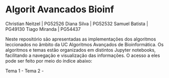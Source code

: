 # Algorit Avancados Bioinf

Christian Neitzel | PG52526
Diana Silva | PG52532
Samuel Batista | PG49130
Tiago Miranda | PG54437

Neste repositório são apresentadas as implementações dos algoritmos leccionados no âmbito da UC Algoritmos Avançados de Bioinformática. Os algoritmos e temas estão organizados em distintos Jupyter notebooks, facilitando a navegação e visualização das informações. O acesso a eles pode ser feito por meio do índice abaixo:

Tema 1 - 
Tema 2 - 
